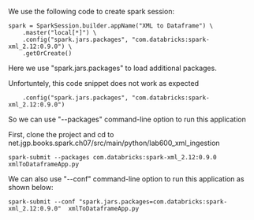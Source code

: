 We use the following code to create spark session:

```
spark = SparkSession.builder.appName("XML to Dataframe") \
    .master("local[*]") \
    .config("spark.jars.packages", "com.databricks:spark-xml_2.12:0.9.0") \
    .getOrCreate()
```

Here we use "spark.jars.packages" to load additional packages.

Unfortuntely, this code snippet does not work as expected
```
    .config("spark.jars.packages", "com.databricks:spark-xml_2.12:0.9.0") 
```

So we can use "--packages" command-line option to run this application

First, clone the project and cd to net.jgp.books.spark.ch07/src/main/python/lab600_xml_ingestion

```
spark-submit --packages com.databricks:spark-xml_2.12:0.9.0 xmlToDataframeApp.py
```

We can also use "--conf" command-line option to run this application as shown below:

```
spark-submit --conf "spark.jars.packages=com.databricks:spark-xml_2.12:0.9.0"  xmlToDataframeApp.py
```